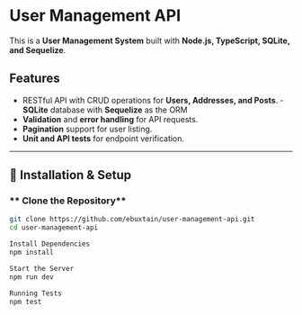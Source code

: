 # User Management API

This is a **User Management System** built with **Node.js, TypeScript, SQLite, and Sequelize**.

##  Features
- RESTful API with CRUD operations for **Users, Addresses, and Posts**.
-**SQLite** database with **Sequelize** as the ORM
- **Validation** and **error handling** for API requests.
- **Pagination** support for user listing.
- **Unit and API tests** for endpoint verification.

---

## 🚀 Installation & Setup

### ** Clone the Repository**
```bash
git clone https://github.com/ebuxtain/user-management-api.git
cd user-management-api

Install Dependencies
npm install

Start the Server
npm run dev

Running Tests
npm test
